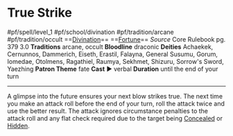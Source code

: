 # True Strike
#pf/spell/level_1 #pf/school/divination #pf/tradition/arcane #pf/tradition/occult
==[Divination](../../../Traits/Divination.md)== ==[Fortune](../../../Traits/Fortune.md)==
*Source* Core Rulebook pg. 379 3.0
**Traditions** arcane, occult
**Bloodline** draconic
**Deities** Achaekek, Cernunnos, Dammerich, Eiseth, Erastil, Falayna, General Susumu, Gorum, Iomedae, Otolmens, Ragathiel, Raumya, Sekhmet, Shizuru, Sorrow's Sword, Yaezhing
**Patron Theme** fate
**Cast** ► verbal
**Duration** until the end of your turn

---
A glimpse into the future ensures your next blow strikes true. The next time you make an attack roll before the end of your turn, roll the attack twice and use the better result. The attack ignores circumstance penalties to the attack roll and any flat check required due to the target being [Concealed](../../../Conditions/Concealed.md) or [Hidden](../../../Conditions/Hidden.md).